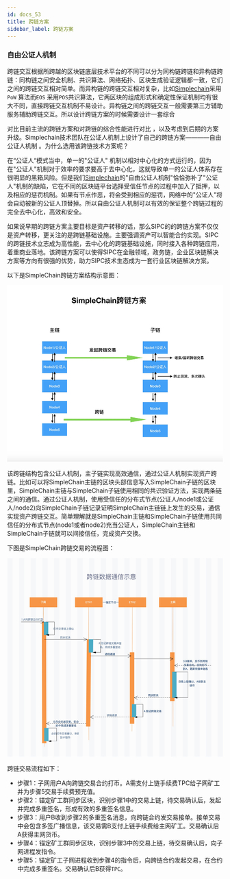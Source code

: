 ```yaml
---
id: docs_53
title: 跨链方案
sidebar_label: 跨链方案
---
```


### 自由公证人机制

跨链交互根据所跨越的区块链底层技术平台的不同可以分为同构链跨链和异构链跨链：同构链之间安全机制、共识算法、网络拓扑、区块生成验证逻辑都一致，它们之间的跨链交互相对简单。而异构链的跨链交互相对复杂，比如[Simplechain]()采用 `PoW` 算法而`EOS` 采用`POS`共识算法，它两区块的组成形式和确定性保证机制均有很大不同，直接跨链交互机制不易设计。异构链之间的跨链交互一般需要第三方辅助服务辅助跨链交互。所以设计跨链方案的时候需要设计一套综合

对比目前主流的跨链方案和对跨链的综合性能进行对比 ，以及考虑到后期的方案升级。Simplechain技术团队在公证人机制上设计了自己的跨链方案————自由公证人机制 。为什么选用该跨链技术方案呢？

在“公证人“模式当中，单一的"公证人" 机制以相对中心化的方式运行的，因为在"公证人"机制对于效率的要求要高于去中心化，这就导致单一的公证人体系存在很明显的黑箱风险。但是我们[Simplechain]()的"自由公证人机制"恰恰弥补了"公证人"机制的缺陷，它在不同的区块链平台选择受信任节点的过程中加入了抵押，以及相应的惩罚机制。如果有节点作恶，将会受到相应的惩罚，网络中的"公证人"将会自动被新的公证人顶替掉。所以自由公证人机制可以有效的保证整个跨链过程的完全去中心化，高效和安全。

如果说早期的跨链方案主要目标是资产转移的话，那么SIPC的的跨链方案不仅仅是资产转移，更关注的是跨链基础设施。主要强调资产可以智能合约实现。SIPC的跨链技术立志成为高性能，去中心化的跨链基础设施，同时接入各种跨链应用，着重商业落地。该跨链方案可以使得SIPC在金融领域，政务链，企业区块链解决方案等方向有很强的优势，助力SIPC技术生态成为一套行业区块链解决方案。

以下是SimpleChain跨链方案结构示意图：

![](img/53.1.png)

该跨链结构包含公证人机制，主子链实现高效通信，通过公证人机制实现资产跨链。比如可以将SimpleChain主链的区块头部信息写入SimpleChain子链的区块里，SimpleChain主链与SimpleChain子链使用相同的共识验证方法，实现两条链之间的通信。通过公证人机制，使用受信任的分布式节点(公证人/node1或公证人/node2)向SimpleChain子链记录证明SimpleChain主链链上发生的交易，通信实现资产跨链交互。简单理解就是SimpleChain主链和SimpleChain子链使用共同信任的分布式节点(node1或者node2)充当公证人，SimpleChain主链和SimpleChain子链就可以间接信任，完成资产交换。

下图是SimpleChain跨链交易的流程图：

![](img/53.2.png)

跨链交易流程如下：

- 步骤1：子网用户A向跨链交易合约打币。A需支付上链手续费TPC给子网矿工并为步骤5交易手续费预充值。
- 步骤2：锚定矿工群同步区块，识别步骤1中的交易上链，待交易确认后，发起并完成多重签名，形成有效的多重签名信息。
- 步骤3：用户B收到步骤2的多重签名消息，向跨链合约发交易接单。接单交易中会包含多签广播信息，该交易需B支付上链手续费给主网矿工。交易确认后A获得主网货币。
- 步骤4：锚定矿工群同步区块，识别步骤3中的交易上链，待交易确认后，向子网进程发指令。
- 步骤5：锚定矿工子网进程收到步骤4的指令后，向跨链合约发起交易，在合约中完成多重签名。交易确认后B获得`TPC`。
